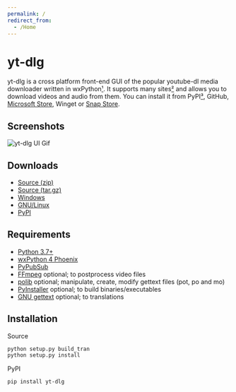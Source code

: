 ```yaml
---
permalink: /
redirect_from:
  - /Home
---
```

# yt-dlg
yt-dlg is a cross platform front-end GUI of the popular youtube-dl media downloader written in wxPython[¹][1]. It supports many sites[²][2] and allows you to download videos and audio from them. You can install it from PyPI[³][3], GitHub, [Microsoft Store](https://apps.microsoft.com/store/detail/ytdlg/XP9CCFSWS911F5), Winget or [Snap Store](https://snapcraft.io/yt-dlg).


## Screenshots
![yt-dlg UI Gif](https://raw.githubusercontent.com/oleksis/youtube-dl-gui/master/docs/img/yt-dlg_ui.gif)

## Downloads
* [Source (zip)](https://github.com/oleksis/youtube-dl-gui/archive/refs/tags/v1.8.5.zip)
* [Source (tar.gz)](https://github.com/oleksis/youtube-dl-gui/archive/refs/tags/v1.8.5.tar.gz)
* [Windows](https://github.com/oleksis/youtube-dl-gui/releases/download/v1.8.5/yt-dlg-20230224.1.msi)
* [GNU/Linux](https://github.com/oleksis/youtube-dl-gui/releases/download/v1.8.5/yt-dlg)
* [PyPI](https://pypi.org/project/yt-dlg/)

## Requirements
* [Python 3.7+](https://www.python.org/downloads/)
* [wxPython 4 Phoenix](https://wxpython.org/download.php)
* [PyPubSub](https://pypi.org/project/PyPubSub)
* [FFmpeg](https://ffmpeg.org/download.html) optional; to postprocess video files
* [polib](https://pypi.org/project/polib) optional; manipulate, create, modify gettext files (pot, po and mo)
* [PyInstaller](https://www.pyinstaller.org/) optional; to build binaries/executables
* [GNU gettext](https://www.gnu.org/software/gettext/) optional; to translations

## Installation
Source
```bash
python setup.py build_tran
python setup.py install
```

PyPI
```bash
pip install yt-dlg
```

[1]: <https://pypi.org/project/yt-dlg/> "yt-dlg · PyPI. Accessed 2/12/2023."
[2]: <http://ytdl-org.github.io/youtube-dl/supportedsites.html> "Supported sites. Accessed 2/17/2023."
[3]: <https://github.com/yt-dlg/yt-dlg> "GitHub - yt-dlg/yt-dlg: A cross platform front-end GUI of the popular .... Accessed 2/12/2023."
